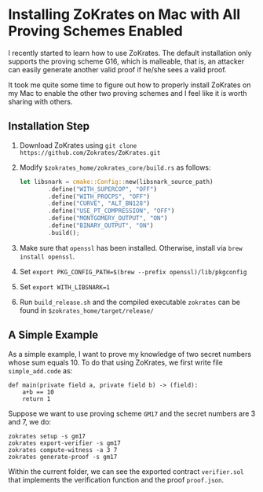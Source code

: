 # Installing ZoKrates on Mac with All Proving Schemes Enabled

I recently started to learn how to use ZoKrates. The default installation only supports the proving scheme G16, which is malleable, that is, an attacker can easily generate another valid proof if he/she sees a valid proof. 

It took me quite some time to figure out how to properly install ZoKrates on my Mac to enable the other two proving schemes and I feel like it is worth sharing with others.

## Installation Step

1. Download ZoKrates using `git clone https://github.com/Zokrates/ZoKrates.git`

2. Modify `$zokrates_home/zokrates_core/build.rs` as follows:
	
	```rust
	let libsnark = cmake::Config::new(libsnark_source_path)
            .define("WITH_SUPERCOP", "OFF")
            .define("WITH_PROCPS", "OFF")
            .define("CURVE", "ALT_BN128")
            .define("USE_PT_COMPRESSION", "OFF")
            .define("MONTGOMERY_OUTPUT", "ON")
            .define("BINARY_OUTPUT", "ON")
            .build();       
	```
	
3. Make sure that `openssl` has been installed. Otherwise, install via `brew install openssl`.

4. Set `export PKG_CONFIG_PATH=$(brew --prefix openssl)/lib/pkgconfig`

5. Set `export WITH_LIBSNARK=1`

6. Run `build_release.sh` and the compiled executable `zokrates` can be found in `$zokrates_home/target/release/`

## A Simple Example

As a simple example, I want to prove my knowledge of two secret numbers whose sum equals 10. To do that using ZoKrates, we first write file `simple_add.code` as:

```
def main(private field a, private field b) -> (field):
    a+b == 10
    return 1
```

Suppose we want to use proving scheme `GM17` and the secret numbers are 3 and 7, we do:

```
zokrates setup -s gm17
zokrates export-verifier -s gm17
zokrates compute-witness -a 3 7 
zokrates generate-proof -s gm17
```

Within the current folder, we can see the exported contract `verifier.sol` that implements the verification function and the proof `proof.json`. 

